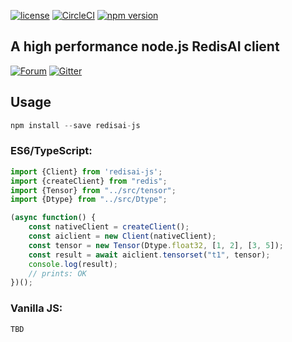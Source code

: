 [![license](https://img.shields.io/github/license/filipecosta90/redisai-js.svg)](https://github.com/filipecosta90/redisai-js)
[![CircleCI](https://circleci.com/gh/filipecosta90/redisai-js/tree/master.svg?style=svg)](https://circleci.com/gh/filipecosta90/redisai-js/tree/master)
[![npm version](https://badge.fury.io/js/redisai-js.svg)](https://badge.fury.io/js/redisai-js)

## A high performance node.js RedisAI client
[![Forum](https://img.shields.io/badge/Forum-RedisAI-blue)](https://forum.redislabs.com/c/modules/redisai)
[![Gitter](https://badges.gitter.im/RedisLabs/RedisAI.svg)](https://gitter.im/RedisLabs/RedisAI?utm_source=badge&utm_medium=badge&utm_campaign=pr-badge)


## Usage

```typescript
npm install --save redisai-js
```
### ES6/TypeScript:

```typescript
import {Client} from 'redisai-js';
import {createClient} from "redis";
import {Tensor} from "../src/tensor";
import {Dtype} from "../src/Dtype";

(async function() {
    const nativeClient = createClient();
    const aiclient = new Client(nativeClient);
    const tensor = new Tensor(Dtype.float32, [1, 2], [3, 5]);
    const result = await aiclient.tensorset("t1", tensor);
    console.log(result);
    // prints: OK
})();
```


### Vanilla JS:

```javascript
TBD
```